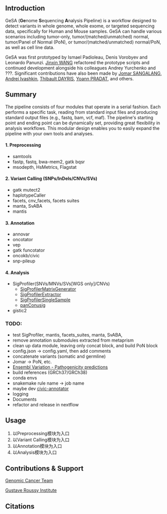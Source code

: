 ## Introduction
GeSA (**Ge**nome **S**equencing **A**nalysis Pipeline) is a workflow designed to detect variants in whole genome, whole exome, or targeted sequencing data, specifically for Human and Mouse samples. GeSA can handle various scenarios including tumor-only, tumor/(matched/unmatched) normal, tumor/Panel of Normal (PoN), or tumor/(matched/unmatched) normal/PoN, as well as cell line data.

GeSA was first prototyped by Ismael Padioleau, Denis Vorobyev and Leonardo Panunzi. [Jinxin WANG](https://github.com/jinxin-wang/) refactored the prototype scripts and continued development alongside his colleagues Andrey Yurchenko and ???. Significant contributions have also been made by [Jomar SANGALANG](https://github.com/jsangalang), [Andrei Ivashkin](https://github.com/andrrrsss), [
Thibault DAYRIS](https://github.com/tdayris), [Yoann PRADAT](https://github.com/ypradat), and others.

## Summary

The pipeline consists of four modules that operate in a serial fashion. Each performs a specific task, reading from standard input files and producing standard output files (e.g., fastq, bam, vcf, maf). The pipeline's starting point and ending point can be dynamically set, providing great flexibility in analysis workflows. This modular design enables you to easily expand the pipeline with your own tools and analyses. 

#### 1. Preprocessing 
  - samtools
  - fastp, fastq, bwa-mem2, gatk bqsr
  - msodepth, HsMetrics, Flagstat
    
#### 2. Variant Calling (SNPs/InDels/CNVs/SVs)
  - gatk mutect2
  - haplotypeCaller
  - facets, cnv_facets, facets suites 
  - manta, SvABA
  - mantis
    
#### 3. Annotation 
  - annovar
  - oncotator
  - vep
  - gatk funcotator
  - oncokb/civic
  - snp-pileup
    
#### 4. Analysis
  - SigProfiler(SNVs/MNVs/SVs[WGS only]/CNVs)
    - [SigProfilerMatrixGenerator](https://github.com/AlexandrovLab/SigProfilerMatrixGenerator)
    - [SigProfilerExtractor](https://github.com/AlexandrovLab/SigProfilerExtractor)
    - [SigProfilerSingleSample](https://github.com/AlexandrovLab/SigProfilerSingleSample)
    - [panConusig](https://github.com/UCL-Research-Department-of-Pathology/panConusig)
  - gistic2
    
### TODO:
  - test SigProfiler, mantis, facets_suites, manta, SvABA,
  - remove annotation submodules extracted from metaprism
  - clean up data module, leaving only concat block, and build PoN block
  - config.json -> config.yaml, then add comments
  - concatenate variants (somatic and germline)
  - Jomar -> PoN, etc.
  - [Ensembl Variation - Pathogenicity predictions](https://www.ensembl.org/info/genome/variation/prediction/protein_function.html)
  - build references (GRCh37/GRCh38)
  - conda envs
  - snakemake rule name -> job name
  - maybe dev [civic-annotator](https://github.com/jinxin-wang/civic-annotator)
  - logging 
  - Documents
  - refactor and release in nextflow
  
## Usage

1. 以Preprocessing模块为入口
2. 以Variant Calling模块为入口
3. 以Annotation模块为入口
4. 以Analysis模块为入口

## Contributions & Support

[Genomic Cancer Team](https://www.gustaveroussy.fr/en/genomics-non-melanoma-skin-cancer-team)

[Gustave Roussy Institute](https://www.gustaveroussy.fr/en/institute)

## Citations
